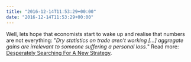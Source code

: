 ```yaml
---
title: "2016-12-14T11:53:29+00:00"
date: "2016-12-14T11:53:29+00:00"
---
```


Well, lets hope that economists start to wake up and realise that numbers are not everything: "*Dry statistics on trade aren’t working [...] aggregate gains are irrelevant to someone suffering a personal loss.*" Read more: [Desperately Searching For A New Strategy](http://economistsview.typepad.com/timduy/2016/12/desperately-searching-for-a-new-stretegy.html).

